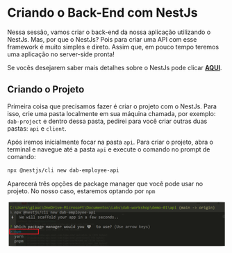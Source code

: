 # Criando o Back-End com NestJs

Nessa sessão, vamos criar o back-end da nossa aplicação utilizando o NestJs. Mas, por que o NestJs? Pois para criar uma API com esse framework é muito simples e direto. Assim que, em pouco tempo teremos uma aplicação no server-side pronta!

Se vocês desejarem saber mais detalhes sobre o NestJs pode clicar **[AQUI](https://nestjs.com/)**.

## Criando o Projeto

Primeira coisa que precisamos fazer é criar o projeto com o NestJs. Para isso, crie uma pasta localmente em sua máquina chamada, por exemplo: `dab-project` e dentro dessa pasta, pedirei para você criar outras duas pastas: `api` e `client`.

Após iremos inicialmente focar na pasta `api`. Para criar o projeto, abra o terminal e navegue até a pasta `api` e execute o comando no prompt de comando:

```bash
npx @nestjs/cli new dab-employee-api
```

Aparecerá três opções de package manager que você pode usar no projeto. No nosso caso, estaremos optando por `npm`

![image-03](./../../workshop-images/image-03.jpg)



